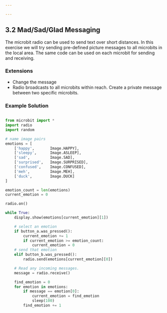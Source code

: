 ```yaml
---

---
```

## 3.2 Mad/Sad/Glad Messaging

The microbit radio can be used to send text over short distances. In this exercise we will try
sending pre-defined picture messages to all microbits in the local area. The same code can be used on
each microbit for sending and receiving.


### Extensions

* Change the message
* Radio broadcasts to all microbits within reach. Create a private message between two specific microbits.  


### Example Solution


```python

from microbit import *
import radio
import random

# name image pairs
emotions = [
    ['happy',       Image.HAPPY],
    ['sleepy',      Image.ASLEEP],
    ['sad',         Image.SAD],
    ['surprised',   Image.SURPRISED],
    ['confused',    Image.CONFUSED],
    ['meh',         Image.MEH],
    ['duck',        Image.DUCK]
]

emotion_count = len(emotions)
current_emotion = 0

radio.on()

while True:
    display.show(emotions[current_emotion][1])

    # select an emotion
    if button_a.was_pressed():
        current_emotion += 1
        if current_emotion >= emotion_count:
            current_emotion = 0
    # send that emotion
    elif button_b.was_pressed():
        radio.send(emotions[current_emotion][0])

    # Read any incoming messages.
    message = radio.receive()

    find_emotion = 0
    for emotion in emotions:
        if message == emotion[0]:
            current_emotion = find_emotion
            sleep(100)
        find_emotion += 1

```

